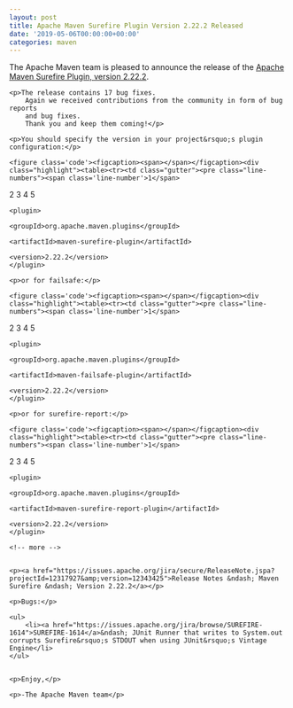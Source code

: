 ```yaml
---
layout: post
title: Apache Maven Surefire Plugin Version 2.22.2 Released
date: '2019-05-06T00:00:00+00:00'
categories: maven
---
```

<div class="entry-content"><p>The Apache Maven team is pleased to announce the release of the
    <a href="http://maven.apache.org/plugins/maven-surefire-plugin/">Apache Maven Surefire Plugin, version 2.22.2</a>.</p>

    <p>The release contains 17 bug fixes.
        Again we received contributions from the community in form of bug reports
        and bug fixes.
        Thank you and keep them coming!</p>

    <p>You should specify the version in your project&rsquo;s plugin configuration:</p>

    <figure class='code'><figcaption><span></span></figcaption><div class="highlight"><table><tr><td class="gutter"><pre class="line-numbers"><span class='line-number'>1</span>
<span class='line-number'>2</span>
<span class='line-number'>3</span>
<span class='line-number'>4</span>
<span class='line-number'>5</span>
</pre></td><td class='code'><pre><code class='xml'><span class='line'><span class="nt">&lt;plugin&gt;</span>
</span><span class='line'>  <span class="nt">&lt;groupId&gt;</span>org.apache.maven.plugins<span class="nt">&lt;/groupId&gt;</span>
</span><span class='line'>  <span class="nt">&lt;artifactId&gt;</span>maven-surefire-plugin<span class="nt">&lt;/artifactId&gt;</span>
</span><span class='line'>  <span class="nt">&lt;version&gt;</span>2.22.2<span class="nt">&lt;/version&gt;</span>
</span><span class='line'><span class="nt">&lt;/plugin&gt;</span>
</span></code></pre></td></tr></table></div></figure>


    <p>or for failsafe:</p>

    <figure class='code'><figcaption><span></span></figcaption><div class="highlight"><table><tr><td class="gutter"><pre class="line-numbers"><span class='line-number'>1</span>
<span class='line-number'>2</span>
<span class='line-number'>3</span>
<span class='line-number'>4</span>
<span class='line-number'>5</span>
</pre></td><td class='code'><pre><code class='xml'><span class='line'><span class="nt">&lt;plugin&gt;</span>
</span><span class='line'>  <span class="nt">&lt;groupId&gt;</span>org.apache.maven.plugins<span class="nt">&lt;/groupId&gt;</span>
</span><span class='line'>  <span class="nt">&lt;artifactId&gt;</span>maven-failsafe-plugin<span class="nt">&lt;/artifactId&gt;</span>
</span><span class='line'>  <span class="nt">&lt;version&gt;</span>2.22.2<span class="nt">&lt;/version&gt;</span>
</span><span class='line'><span class="nt">&lt;/plugin&gt;</span>
</span></code></pre></td></tr></table></div></figure>


    <p>or for surefire-report:</p>

    <figure class='code'><figcaption><span></span></figcaption><div class="highlight"><table><tr><td class="gutter"><pre class="line-numbers"><span class='line-number'>1</span>
<span class='line-number'>2</span>
<span class='line-number'>3</span>
<span class='line-number'>4</span>
<span class='line-number'>5</span>
</pre></td><td class='code'><pre><code class='xml'><span class='line'><span class="nt">&lt;plugin&gt;</span>
</span><span class='line'>  <span class="nt">&lt;groupId&gt;</span>org.apache.maven.plugins<span class="nt">&lt;/groupId&gt;</span>
</span><span class='line'>  <span class="nt">&lt;artifactId&gt;</span>maven-surefire-report-plugin<span class="nt">&lt;/artifactId&gt;</span>
</span><span class='line'>  <span class="nt">&lt;version&gt;</span>2.22.2<span class="nt">&lt;/version&gt;</span>
</span><span class='line'><span class="nt">&lt;/plugin&gt;</span>
</span></code></pre></td></tr></table></div></figure>




    <!-- more -->


    <p><a href="https://issues.apache.org/jira/secure/ReleaseNote.jspa?projectId=12317927&amp;version=12343425">Release Notes &ndash; Maven Surefire &ndash; Version 2.22.2</a></p>

    <p>Bugs:</p>

    <ul>
        <li><a href="https://issues.apache.org/jira/browse/SUREFIRE-1614">SUREFIRE-1614</a>&ndash; JUnit Runner that writes to System.out corrupts Surefire&rsquo;s STDOUT when using JUnit&rsquo;s Vintage Engine</li>
    </ul>


    <p>Enjoy,</p>

    <p>-The Apache Maven team</p>
</div>

